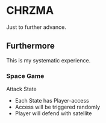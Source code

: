 # CHRZMA
Just to further advance.

## Furthermore
This is my systematic experience.

### Space Game
Attack State
  - Each State has Player-access
  - Access will be triggered randomly
  - Player will defend with satellite
